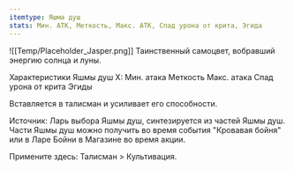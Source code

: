 ```yaml
---
itemtype: Яшма душ
stats: Мин. АТК, Меткость, Макс. АТК, Спад урона от крита, Эгида
---
```

![[Temp/Placeholder_Jasper.png]]
Таинственный самоцвет, вобравший энергию солнца и луны.

Характеристики Яшмы душ X:
Мин. атака
Меткость
Макс. атака
Спад урона от крита
Эгиды

Вставляется в талисман и усиливает его способности.

Источник: Ларь выбора Яшмы душ, синтезируется из частей Яшмы душ. Части Яшмы душ можно получить во время события "Кровавая бойня" или в Ларе Бойни в Магазине во время акции.

Примените здесь: Талисман > Культивация.
